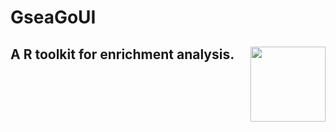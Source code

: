 # GseaGoUI
## A R toolkit for enrichment analysis.  <img src="Figures/GSEAGO.png" align="right" width="120" />
